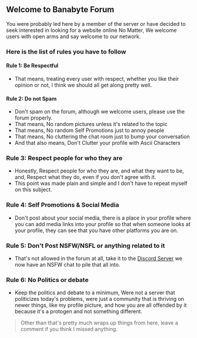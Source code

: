 ## Welcome to Banabyte Forum
You were probably led here by a member of the server or have decided to seek interested in looking for a website online
No Matter, We welcome users with open arms and say welcome to our network.

### Here is the list of rules you have to follow

#### Rule 1: Be Respectful
- That means, treating every user with respect, whether you like their opinion or not, I think we should all get along pretty well.

#### Rule 2: Do not Spam
- Don't spam on the forum, although we welcome users, please use the forum properly.
- That means, No random pictures unless it's related to the topic
- That means, No random Self Promotions just to annoy people
- That means, No cluttering the chat room just to bump your conversation
- And that also means, Don't Clutter your profile with Ascii Characters

### Rule 3: Respect people for who they are
- Honestly, Respect people for who they are, and what they want to be, and, Respect what they do, even if you don't agree with it.
- This point was made plain and simple and I don't have to repeat myself on this subject.

### Rule 4: Self Promotions & Social Media
- Don't post about your social media, there is a place in your profile where you can add media links into your profile so that when someone looks at your profile, they can see that you have other platforms you are on.

### Rule 5: Don't Post NSFW/NSFL or anything related to it
- That's not allowed in the forum at all, take it to the [Discord Server](https://discord.banabyte.com) we now have an NSFW chat to pile that all into.

### Rule 6: No Politics or debate
- Keep the politics and debate to a minimum, Were not a server that politicizes today's problems, were just a community that is thriving on newer things, like my profile picture, and how you are all offended by it because it's a protogen and not something different.

> Other than that's pretty much wraps up things from here, leave a comment if you think I missed anything.
